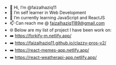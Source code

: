 - 👋 Hi, I’m @faizalhaziq11
- 👀 I’m self learner in Web Development
- 🌱 I’m currently learning JavaScript and ReactJS
- 📫 Can reach me @ faizalhaziq1189@gmail.com
- 🌐 Below are my list of project I have been work on:
- ➡️ https://forkify-m.netlify.app/
- ➡️ https://faizalhaziq11.github.io/clazzy-pros-v2/
- ➡️ https://react-memes-app.netlify.app/
- ➡️ https://react-weatherapi-app.netlify.app/

<!---
faizalhaziq11/faizalhaziq11 is a ✨ special ✨ repository because its `README.md` (this file) appears on your GitHub profile.
You can click the Preview link to take a look at your changes.
--->
